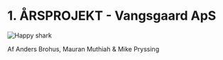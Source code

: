 # 1. ÅRSPROJEKT - Vangsgaard ApS

![Happy shark](http://i.imgur.com/qdyvNyN.gif)

Af Anders Brohus, Mauran Muthiah & Mike Pryssing
